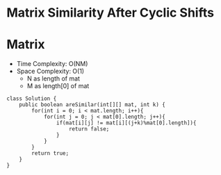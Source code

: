 # Matrix Similarity After Cyclic Shifts
# Matrix
* Time Complexity: O(NM)
* Space Complexity: O(1)
	* N as length of mat
    * M as length[0] of mat
```
class Solution {
    public boolean areSimilar(int[][] mat, int k) {
        for(int i = 0; i < mat.length; i++){
            for(int j = 0; j < mat[0].length; j++){
                if(mat[i][j] != mat[i][(j+k)%mat[0].length]){
                    return false;
                }
            }
        }
        return true;
    }
}
```